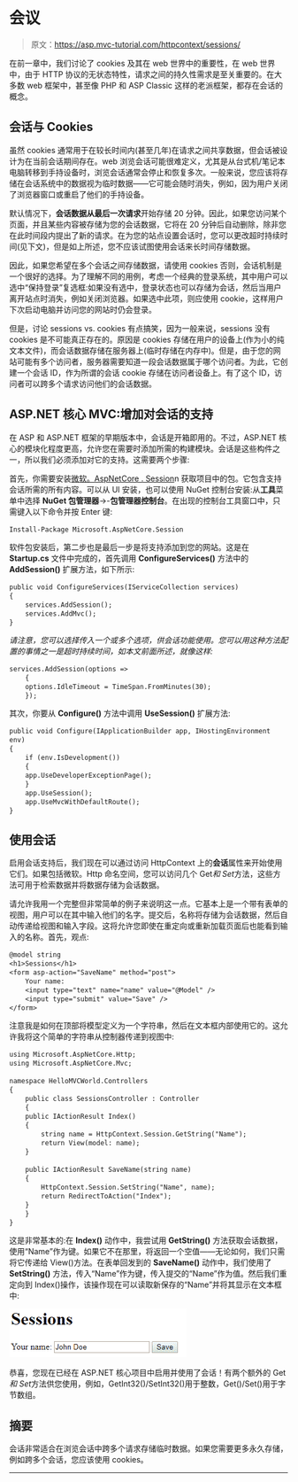 # 会议

> 原文：<https://asp.mvc-tutorial.com/httpcontext/sessions/>

在前一章中，我们讨论了 cookies 及其在 web 世界中的重要性，在 web 世界中，由于 HTTP 协议的无状态特性，请求之间的持久性需求是至关重要的。在大多数 web 框架中，甚至像 PHP 和 ASP Classic 这样的老派框架，都存在会话的概念。

## 会话与 Cookies

虽然 cookies 通常用于在较长时间内(甚至几年)在请求之间共享数据，但会话被设计为在当前会话期间存在。web 浏览会话可能很难定义，尤其是从台式机/笔记本电脑转移到手持设备时，浏览会话通常会停止和恢复多次。一般来说，您应该将存储在会话系统中的数据视为临时数据——它可能会随时消失，例如，因为用户关闭了浏览器窗口或重启了他们的手持设备。

默认情况下，**会话数据从最后一次请求**开始存储 20 分钟。因此，如果您访问某个页面，并且某些内容被存储为您的会话数据，它将在 20 分钟后自动删除，除非您在此时间段内提出了新的请求。在为您的站点设置会话时，您可以更改超时持续时间(见下文)，但是如上所述，您不应该试图使用会话来长时间存储数据。

因此，如果您希望在多个会话之间存储数据，请使用 cookies 否则，会话机制是一个很好的选择。为了理解不同的用例，考虑一个经典的登录系统，其中用户可以选中“保持登录”复选框:如果没有选中，登录状态也可以存储为会话，然后当用户离开站点时消失，例如关闭浏览器。如果选中此项，则应使用 cookie，这样用户下次启动电脑并访问您的网站时仍会登录。

但是，讨论 sessions vs. cookies 有点搞笑，因为一般来说，sessions 没有 cookies 是不可能真正存在的。原因是 cookies 存储在用户的设备上(作为小的纯文本文件)，而会话数据存储在服务器上(临时存储在内存中)。但是，由于您的网站可能有多个访问者，服务器需要知道一段会话数据属于哪个访问者。为此，它创建一个会话 ID，作为所谓的会话 cookie 存储在访问者设备上。有了这个 ID，访问者可以跨多个请求访问他们的会话数据。

<input type="hidden" name="IL_IN_ARTICLE">

## ASP.NET 核心 MVC:增加对会话的支持

在 ASP 和 ASP.NET 框架的早期版本中，会话是开箱即用的。不过，ASP.NET 核心的模块化程度更高，允许您在需要时添加所需的构建模块。会话是这些构件之一，所以我们必须添加对它的支持。这需要两个步骤:

首先，你需要安装[微软。AspNetCore . Session](https://www.nuget.org/packages/Microsoft.AspNetCore.Session/)n 获取项目中的包。它包含支持会话所需的所有内容。可以从 UI 安装，也可以使用 NuGet 控制台安装:从**工具**菜单中选择 **NuGet 包管理器**->-**包管理器控制台**。在出现的控制台工具窗口中，只需键入以下命令并按 Enter 键:

```
Install-Package Microsoft.AspNetCore.Session
```

软件包安装后，第二步也是最后一步是将支持添加到您的网站。这是在 **Startup.cs** 文件中完成的，首先调用 **ConfigureServices()** 方法中的 **AddSession()** 扩展方法，如下所示:

```
public void ConfigureServices(IServiceCollection services)
{        
    services.AddSession();
    services.AddMvc();                
}
```

*请注意，您可以选择传入一个或多个选项，供会话功能使用。您可以用这种方法配置的事情之一是超时持续时间，如本文前面所述，就像这样:*

```
services.AddSession(options => 
    {
    options.IdleTimeout = TimeSpan.FromMinutes(30);
    });
```

其次，你要从 **Configure()** 方法中调用 **UseSession()** 扩展方法:

```
public void Configure(IApplicationBuilder app, IHostingEnvironment env)
{
    if (env.IsDevelopment())
    {
    app.UseDeveloperExceptionPage();
    }        
    app.UseSession();
    app.UseMvcWithDefaultRoute();
}
```

## 使用会话

启用会话支持后，我们现在可以通过访问 HttpContext 上的**会话**属性来开始使用它们。如果包括微软。Http 命名空间，您可以访问几个 Get*和 Set*方法，这些方法可用于检索数据并将数据存储为会话数据。

请允许我用一个完整但非常简单的例子来说明这一点。它基本上是一个带有表单的视图，用户可以在其中输入他们的名字。提交后，名称将存储为会话数据，然后自动传递给视图和输入字段。这将允许您即使在重定向或重新加载页面后也能看到输入的名称。首先，观点:

```
@model string
<h1>Sessions</h1>
<form asp-action="SaveName" method="post">
    Your name:
    <input type="text" name="name" value="@Model" />
    <input type="submit" value="Save" />
</form>
```

注意我是如何在顶部将模型定义为一个字符串，然后在文本框内部使用它的。这允许我将这个简单的字符串从控制器传递到视图中:

```
using Microsoft.AspNetCore.Http;
using Microsoft.AspNetCore.Mvc;

namespace HelloMVCWorld.Controllers
{
    public class SessionsController : Controller
    {
    public IActionResult Index()
    {
        string name = HttpContext.Session.GetString("Name");
        return View(model: name);
    }

    public IActionResult SaveName(string name)
    {
        HttpContext.Session.SetString("Name", name);
        return RedirectToAction("Index");
    }
    }
}
```

这是非常基本的:在 **Index()** 动作中，我尝试用 **GetString()** 方法获取会话数据，使用“Name”作为键。如果它不在那里，将返回一个空值——无论如何，我们只需将它传递给 View()方法。在表单回发到的 **SaveName()** 动作中，我们使用了 **SetString()** 方法，传入“Name”作为键，传入提交的“Name”作为值。然后我们重定向到 Index()操作，该操作现在可以读取新保存的“Name”并将其显示在文本框中:

![](img/ff92f3a7c4c5a2ae848f7af3fa7ca23a.png "A simple form using Sessions to store the submitted value")

恭喜，您现在已经在 ASP.NET 核心项目中启用并使用了会话！有两个额外的 Get*和 Set*方法供您使用，例如，GetInt32()/SetInt32()用于整数，Get()/Set()用于字节数组。

## 摘要

会话非常适合在浏览会话中跨多个请求存储临时数据。如果您需要更多永久存储，例如跨多个会话，您应该使用 cookies。

* * *